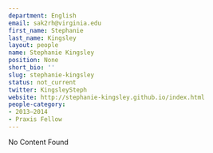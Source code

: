 ```yaml
---
department: English
email: sak2rh@virginia.edu
first_name: Stephanie
last_name: Kingsley
layout: people
name: Stephanie Kingsley
position: None
short_bio: ''
slug: stephanie-kingsley
status: not_current
twitter: KingsleySteph
website: http://stephanie-kingsley.github.io/index.html
people-category:
- 2013–2014
- Praxis Fellow
---
```


No Content Found
